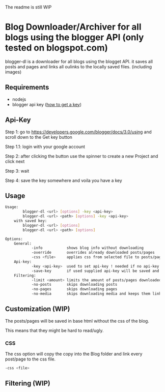 The readme is still WIP

# Blog Downloader/Archiver for all blogs using the blogger API (only tested on blogspot.com)

blogger-dl is a downloader for all blogs using the blogget API.
it saves all posts and pages and links all oulinks to the locally saved files. (including images)

## Requirements

-   nodejs
-   blogger api key ([how to get a key](#api-key))

## Api-Key

Step 1: go to https://developers.google.com/blogger/docs/3.0/using and scroll down to the Get key button

Step 1.1: login with your google account

Step 2: after clicking the button use the spinner to create a new Project and click next

Step 3: wait

Step 4: save the key somewhere and voila you have a key

## Usage

```bash
Usage:
        blogger-dl <url> [options] -key <api-key>
        blogger-dl <url> <path> [options] -key <api-key>
    with saved key:
        blogger-dl <url> [options]
        blogger-dl <url> <path> [options]

Options:
    General:
            -info           shows blog info without downloading
            -override       overrides already downloaded posts/pages
            -css <file>     applies css from selected file to posts/pages
    Api-key:
            -key <api-key>  used to set api-key ! needed if no api-key is saved !
            -save-key       if used supplied api-key will be saved and used if no new key is supllied with -key
    Filtering:
            -limit <amount> limits the amount of posts/pages downloaded
            -no-posts       skips downloading posts
            -no-pages       skips downloading pages
            -no-media       skips downloading media and keeps them linked to the remote location
```

## Customization (WIP)

The posts/pages will be saved in base html without the css of the blog.

This means that they might be hard to read/ugly.

### CSS

The css option will copy the copy into the Blog folder and link every post/page to the css file.

```bash
-css <file>
```


## Filtering (WIP)
